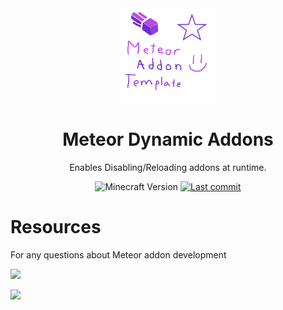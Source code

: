 <div align="center">
  <!-- Logo and Title -->
  <img src="/src/main/resources/assets/template/icon.png" alt="logo" width="30%"/>
  <h1>Meteor Dynamic Addons</h1>
  <p>Enables Disabling/Reloading addons at runtime.</p>

  <!-- Fancy badges -->
  <img src="https://img.shields.io/badge/Minecraft%20Version-1.19.3-blueviolet" alt="Minecraft Version">
  <a href="https://github.com/RacoonDog/meteor-addon-template/commits/main"><img src="https://img.shields.io/github/last-commit/RacoonDog/meteor-addon-template?logo=github&color=blueviolet" alt="Last commit"></a>
</div>

# Resources
For any questions about Meteor addon development  

<a href="https://discord.gg/4RBmBCFSTc"><img src="https://invidget.switchblade.xyz/4RBmBCFSTc" width="75%"></a>

<a href="https://discord.gg/9mrRPGKYU3"><img src="https://invidget.switchblade.xyz/9mrRPGKYU3" width="75%"></a>
